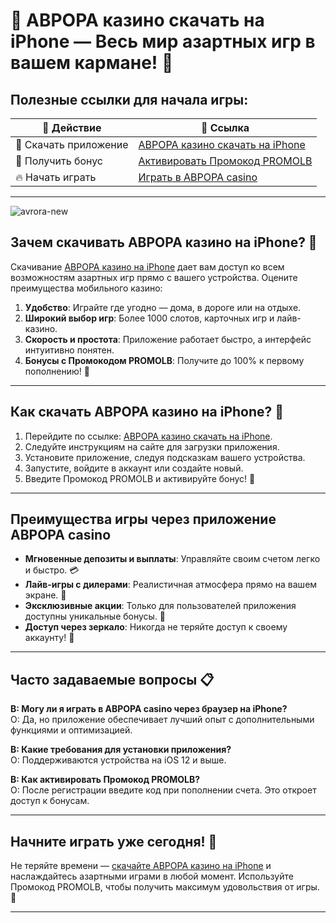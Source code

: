 # 🎲 АВРОРА казино скачать на iPhone — Весь мир азартных игр в вашем кармане! 📱

## Полезные ссылки для начала игры:

| 📌 Действие                  | 🔗 Ссылка                                                                                     |
|------------------------------|---------------------------------------------------------------------------------------------|
| 🌟 Скачать приложение        | [АВРОРА казино скачать на iPhone](https://10trafic-stat2.com/click/668546566bcc6313411604c7/6766/15114/subaccount?promocode=PROMOLB) |
| 🎁 Получить бонус            | [Активировать Промокод PROMOLB](https://10trafic-stat2.com/click/668546566bcc6313411604c7/6766/15114/subaccount?promocode=PROMOLB) |
| 🔥 Начать играть             | [Играть в АВРОРА casino](https://10trafic-stat2.com/click/668546566bcc6313411604c7/6766/15114/subaccount?promocode=PROMOLB) |

---
![avrora-new](https://github.com/user-attachments/assets/96560575-0a9b-4738-9840-a26f9dcc781e)

## Зачем скачивать АВРОРА казино на iPhone? 🚀

Скачивание [АВРОРА казино на iPhone](https://10trafic-stat2.com/click/668546566bcc6313411604c7/6766/15114/subaccount?promocode=PROMOLB) дает вам доступ ко всем возможностям азартных игр прямо с вашего устройства. Оцените преимущества мобильного казино:

1. **Удобство**: Играйте где угодно — дома, в дороге или на отдыхе.  
2. **Широкий выбор игр**: Более 1000 слотов, карточных игр и лайв-казино.  
3. **Скорость и простота**: Приложение работает быстро, а интерфейс интуитивно понятен.  
4. **Бонусы с Промокодом PROMOLB**: Получите до 100% к первому пополнению! 🎁  

---

## Как скачать АВРОРА казино на iPhone? 📲

1. Перейдите по ссылке: [АВРОРА казино скачать на iPhone](https://10trafic-stat2.com/click/668546566bcc6313411604c7/6766/15114/subaccount?promocode=PROMOLB).  
2. Следуйте инструкциям на сайте для загрузки приложения.  
3. Установите приложение, следуя подсказкам вашего устройства.  
4. Запустите, войдите в аккаунт или создайте новый.  
5. Введите Промокод PROMOLB и активируйте бонус! 🎉  

---

## Преимущества игры через приложение АВРОРА casino

- **Мгновенные депозиты и выплаты**: Управляйте своим счетом легко и быстро. 💳  
- **Лайв-игры с дилерами**: Реалистичная атмосфера прямо на вашем экране. 🎥  
- **Эксклюзивные акции**: Только для пользователей приложения доступны уникальные бонусы. 🎁  
- **Доступ через зеркало**: Никогда не теряйте доступ к своему аккаунту! 🔗  

---

## Часто задаваемые вопросы 📋

**В: Могу ли я играть в АВРОРА casino через браузер на iPhone?**  
О: Да, но приложение обеспечивает лучший опыт с дополнительными функциями и оптимизацией.

**В: Какие требования для установки приложения?**  
О: Поддерживаются устройства на iOS 12 и выше.

**В: Как активировать Промокод PROMOLB?**  
О: После регистрации введите код при пополнении счета. Это откроет доступ к бонусам.

---

## Начните играть уже сегодня! 🎉

Не теряйте времени — [скачайте АВРОРА казино на iPhone](https://10trafic-stat2.com/click/668546566bcc6313411604c7/6766/15114/subaccount?promocode=PROMOLB) и наслаждайтесь азартными играми в любой момент. Используйте Промокод PROMOLB, чтобы получить максимум удовольствия от игры. 💎

---

